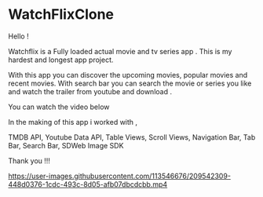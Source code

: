 # WatchFlixClone

Hello !

Watchflix is a  Fully loaded actual movie and tv series app . This is my hardest and longest app project.

With this app you can discover the  upcoming movies, popular movies  and  recent movies.
With search bar you can  search the movie or series you like  and  watch  the trailer from youtube  and download .

You can watch the video below

In the making  of this app i worked with , 

TMDB API,
Youtube Data API,
Table Views,
Scroll Views,
Navigation Bar,
Tab Bar,
Search Bar,
SDWeb Image SDK

Thank you !!!

https://user-images.githubusercontent.com/113546676/209542309-448d0376-1cdc-493c-8d05-afb07dbcdcbb.mp4

